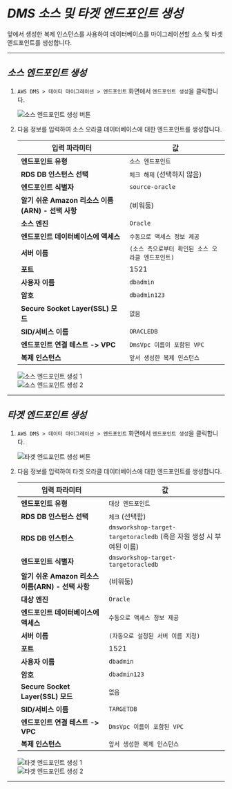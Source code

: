 # ***DMS 소스 및 타겟 엔드포인트 생성***

앞에서 생성한 복제 인스턴스를 사용하여 데이터베이스를 마이그레이션할 소스 및 타겟 엔드포인트를 생성합니다.

---

## ***소스 엔드포인트 생성***

1. ```AWS DMS > 데이터 마이그레이션 > 엔드포인트``` 화면에서 ```엔드포인트 생성```을 클릭합니다.

    ![소스 엔드포인트 생성 버튼](../../images/dms-create-source-endpoint-button.png)


2. 다음 정보를 입력하여 소스 오라클 데이터베이스에 대한 엔드포인트를 생성합니다.

   | **입력 파라미터**                          | **값**                           |
   |--------------------------------------|---------------------------------|
   | **엔드포인트 유형**                         | ```소스 엔드포인트```                  |
   | **RDS DB 인스턴스 선택**                   | ```체크 해제``` (선택하지 않음)           |
   | **엔드포인트 식별자**                        | ```source-oracle```             |
   | **알기 쉬운 Amazon 리소스 이름(ARN) - 선택 사항** | (비워둠)                           |
   | **소스 엔진**                            | ```Oracle```                    |
   | **엔드포인트 데이터베이스에 액세스**                | ```수동으로 액세스 정보 제공```            |
   | **서버 이름**                            | ```(소스 측으로부터 확인된 소스 오라클 엔드포인트)``` |
   | **포트**                               | 1521                            |
   | **사용자 이름**                           | ```dbadmin```                   |
   | **암호**                               | ```dbadmin123```                |
   | **Secure Socket Layer(SSL) 모드**      | ```없음```                        |
   | **SID/서비스 이름**                       | ```ORACLEDB```                  |
   | **엔드포인트 연결 테스트 -> VPC**              | ```DmsVpc 이름이 포함된 VPC```           |
   | **복제 인스턴스**                          | ```앞서 생성한 복제 인스턴스```            |

   ![소스 엔드포인트 생성 1](../../images/dms-create-endpoint-source-info1.png)<br>
   ![소스 엔드포인트 생성 2](../../images/dms-create-endpoint-source-info2.png)<br>

---

## ***타겟 엔드포인트 생성***

1. ```AWS DMS > 데이터 마이그레이션 > 엔드포인트``` 화면에서 ```엔드포인트 생성```을 클릭합니다.

   ![타겟 엔드포인트 생성 버튼](../../images/dms-create-target-endpoint-button.png)


2. 다음 정보를 입력하여 타겟 오라클 데이터베이스에 대한 엔드포인트를 생성합니다.

   | **입력 파라미터**                          | **값**                                                     |
      |--------------------------------------|-----------------------------------------------------------|
   | **엔드포인트 유형**                         | ```대상 엔드포인트```                                            |
   | **RDS DB 인스턴스 선택**                   | ```체크``` (선택함)                                            |
   | **RDS DB 인스턴스**                      | ```dmsworkshop-target-targetoracledb``` (혹은 자원 생성 시 부여된 이름) |
   | **엔드포인트 식별자**                        | ```dmsworkshop-target-targetoracledb```                   |
   | **알기 쉬운 Amazon 리소스 이름(ARN) - 선택 사항** | (비워둠)                                                     |
   | **대상 엔진**                            | ```Oracle```                                              |
   | **엔드포인트 데이터베이스에 액세스**                | ```수동으로 액세스 정보 제공```                                      |
   | **서버 이름**                            | ```(자동으로 설정된 서버 이름 지정)```                                 |
   | **포트**                               | 1521                                                      |
   | **사용자 이름**                           | ```dbadmin```                                             |
   | **암호**                               | ```dbadmin123```                                          |
   | **Secure Socket Layer(SSL) 모드**      | ```없음```                                                  |
   | **SID/서비스 이름**                       | ```TARGETDB```                                            |
   | **엔드포인트 연결 테스트 -> VPC**              | ```DmsVpc 이름이 포함된 VPC```                                      |
   | **복제 인스턴스**                          | ```앞서 생성한 복제 인스턴스```                                      |

   ![타겟 엔드포인트 생성 1](../../images/dms-create-endpoint-target-info1.png)<br>
   ![타겟 엔드포인트 생성 2](../../images/dms-create-endpoint-target-info2.png)<br>

___
